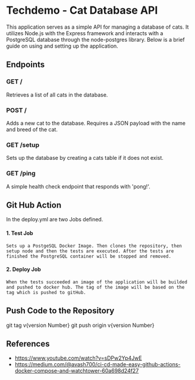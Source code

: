 # Techdemo - Cat Database API

This application serves as a simple API for managing a database of cats. It utilizes Node.js with the Express framework and interacts with a PostgreSQL database through the node-postgres library. Below is a brief guide on using and setting up the application.

## Endpoints
### GET /
Retrieves a list of all cats in the database.

### POST /
Adds a new cat to the database. Requires a JSON payload with the name and breed of the cat.

### GET /setup
Sets up the database by creating a cats table if it does not exist.

### GET /ping
A simple health check endpoint that responds with 'pong!'.

## Git Hub Action
In the deploy.yml are two Jobs defined.
#### 1. Test Job

    Sets up a PostgeSQL Docker Image. Then clones the repository, then setup node and then the tests are executed. After the tests are finished the PostgreSQL container will be stopped and removed.

#### 2. Deploy Job

    When the tests succeeded an image of the application will be builded and pushed to docker hub. The tag of the image will be based on the tag which is pushed to gitHub. 

## Push Code to the Repository

git tag v{version Number}
git push origin v{version Number}

## References
- https://www.youtube.com/watch?v=sDPw2Yp4JwE
- https://medium.com/@avash700/ci-cd-made-easy-github-actions-docker-compose-and-watchtower-60a698d24f27


